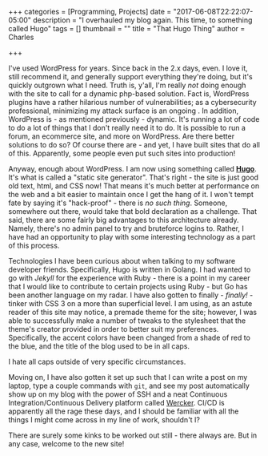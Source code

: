 +++
categories = [Programming, Projects]
date = "2017-06-08T22:22:07-05:00"
description = "I overhauled my blog again.  This time, to something called Hugo"
tags = []
thumbnail = ""
title = "That Hugo Thing"
author = Charles

+++

I've used WordPress for years.  Since back in the 2.x days, even.  I love it, still recommend it, and generally support everything they're doing, but it's quickly outgrown what I need.  Truth is, y'all, I'm really _not_ doing enough with the site to call for a dynamic php-based solution.  Fact is, WordPress plugins have a rather hilarious number of vulnerabilities; as a cybersecurity professional, minimizing my attack surface is an ongoing .  In addition, WordPress is - as mentioned previously - dynamic.  It's running a lot of code to do a lot of things that I don't really need it to do.  It is possible to run a forum, an ecommerce site, and more on WordPress.  Are there better solutions to do so?  Of course there are - and yet, I have built sites that do all of this.  Apparently, some people even put such sites into production!

Anyway, enough about WordPress.  I am now using something called **[Hugo](https://gohugo.io)**.  It's what is called a "static site generator".  That's right - the site is just good old text, html, and CSS now!  That means it's much   better at performance on the web and a bit easier to maintain once I get the hang of it.  I won't tempt fate by saying it's "hack-proof" - there is _no such thing_.  Someone, somewhere out there, would take that bold declaration as a challenge.  That said, there are some fairly big advantages to this architecture already.  Namely, there's no admin panel to try and bruteforce logins to.  Rather, I have had an opportunity to play with some interesting technology as a part of this process.

Technologies I have been curious about when talking to my software developer friends.  Specifically, Hugo is written in Golang.  I had wanted to go with _Jekyll_ for the experience with Ruby - there is a point in my career that I would like to contribute to certain projects using Ruby - but Go has been another language on my radar.  I have also gotten to finally - _finally!_ - tinker with CSS 3 on a more than superficial level.  I am using, as an astute reader of this site may notice, a premade theme for the site; however, I was able to successfully make a number of tweaks to the stylesheet that the theme's creator provided in order to better suit my preferences.  Specifically, the accent colors have been changed from a shade of red to the blue, and the title of the blog used to be in all caps.

I hate all caps outside of very specific circumstances.

Moving on, I have also gotten it set up such that I can write a post on my laptop, type a couple commands with ``git``, and see my post automatically show up on my blog with the power of SSH and a neat Continuous Integration/Continuous Delivery platform called [Wercker](http://www.wercker.com).  CI/CD is apparently all the rage these days, and I should be familiar with all the things I might come across in my line of work, shouldn't I?

There are surely some kinks to be worked out still - there always are.  But in any case, welcome to the new site!
